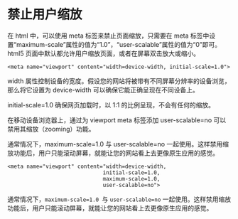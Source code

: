 # 禁止用户缩放

在 html 中，可以使用 meta 标签来禁止页面缩放，只需要在 meta 标签中设置“maximum-scale”属性的值为“1.0”，“user-scalable”属性的值为“0”即可。
html5 页面中默认都允许用户缩放页面，或者在屏幕双击放大或缩小。

```
<meta name="viewport" content="width=device-width, initial-scale=1.0">
```

width 属性控制设备的宽度。假设您的网站将被带有不同屏幕分辨率的设备浏览，那么将它设置为 device-width 可以确保它能正确呈现在不同设备上。

initial-scale=1.0 确保网页加载时，以 1:1 的比例呈现，不会有任何的缩放。

在移动设备浏览器上，通过为 viewport meta 标签添加 user-scalable=no 可以禁用其缩放（zooming）功能。

通常情况下，maximum-scale=1.0 与 user-scalable=no 一起使用。这样禁用缩放功能后，用户只能滚动屏幕，就能让您的网站看上去更像原生应用的感觉。

```
<meta name="viewport" content="width=device-width,
                              initial-scale=1.0,
                              maximum-scale=1.0,
                              user-scalable=no">
```

通常情况下，`maximum-scale=1.0 `与 `user-scalable=no` 一起使用。这样禁用缩放功能后，用户只能滚动屏幕，就能让您的网站看上去更像原生应用的感觉。
